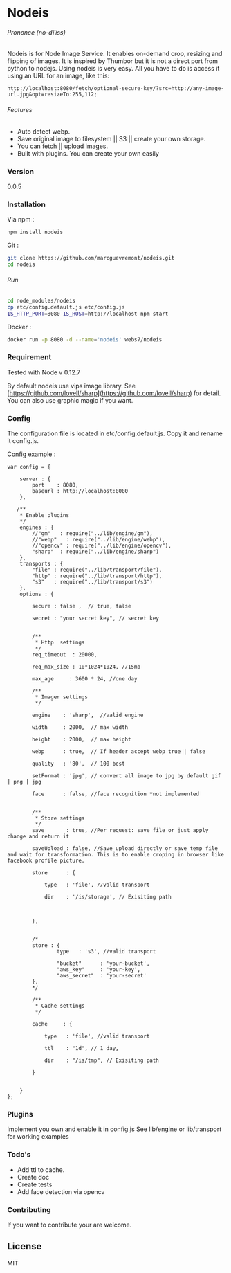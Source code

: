 # Nodeis 
###### Prononce (nō-dĭ′iss)
Nodeis is for Node Image Service.  It enables on-demand crop, resizing and flipping of images.
It is inspired by Thumbor but it is not a direct port from python to nodejs. 
Using nodeis is very easy. All you have to do is access it using an URL for an image, like this:

```
http://localhost:8080/fetch/optional-secure-key/?src=http://any-image-url.jpg&opt=resizeTo:255,112;
```

###### Features
 - Auto detect webp.
 - Save original image to filesystem || S3 || create your own storage.
 - You can fetch || upload images.
 - Built with plugins. You can create your own easily
 
### Version
0.0.5

### Installation
Via npm :
```sh
npm install nodeis
```
Git :
```sh
git clone https://github.com/marcguevremont/nodeis.git
cd nodeis
```
###### Run
```sh
cd node_modules/nodeis
cp etc/config.default.js etc/config.js
IS_HTTP_PORT=8080 IS_HOST=http://localhost npm start
```

Docker : 
```sh
docker run -p 8080 -d --name='nodeis' webs7/nodeis
```



### Requirement
Tested with Node v 0.12.7


By default nodeis use vips image library. 
See [https://github.com/lovell/sharp](https://github.com/lovell/sharp) for detail. 
You can also use graphic magic if you want. 

### Config
The configuration file is located in etc/config.default.js. Copy it and rename it config.js. 

Config example :

```
var config = {
	
	server : {
		port 	: 8080,
		baseurl : http://localhost:8080
	},
	
   /**
	* Enable plugins
	*/
	engines : {
		//"gm" 	 : require("../lib/engine/gm"),
		//"webp"   : require("../lib/engine/webp"),
		//"opencv" : require("../lib/engine/opencv"),
		"sharp"	 : require("../lib/engine/sharp")
	},
	transports : {
		"file" : require("../lib/transport/file"),
		"http" : require("../lib/transport/http"),
		"s3"   : require("../lib/transport/s3")
	},
	options : {
		
		secure : false ,  // true, false	
		
		secret : "your secret key", // secret key
		
	
		/**
		 * Http  settings
		 */ 
		req_timeout  : 20000,
		
		req_max_size : 10*1024*1024, //15mb

		max_age     : 3600 * 24, //one day
		
		/**
		 * Imager settings
		 */ 
		 
		engine	  : 'sharp',  //valid engine
		
		width     : 2000,  // max width
		
		height    : 2000,  // max height
		
		webp      : true,  // If header accept webp true | false 
		
		quality   : '80',  // 100 best
		
		setFormat : 'jpg', // convert all image to jpg by default gif | png | jpg
		
		face	  : false, //face recognition *not implemented 
		
		
		/**
		 * Store settings
		 */
		save 	   : true, //Per request: save file or just apply change and return it 
		
		saveUpload : false, //Save upload directly or save temp file and wait for transformation. This is to enable croping in browser like facebook profile picture.
	
		store      : {
		
			type   : 'file', //valid transport
			
			dir	   : '/is/storage', // Exisiting path
			
			
		
		},
			
	
		/*
		store : {
				type   : 's3', //valid transport
		
				"bucket" 	  : 'your-bucket',
				"aws_key"     : 'your-key',
    			"aws_secret"  : 'your-secret'
		},
		*/
		
		/**
		 * Cache settings
		 */
		
		cache	  : {
			
			type   : 'file', //valid transport

			ttl	   : "1d", // 1 day, 
			
			dir    : "/is/tmp", // Exisiting path
			
		}
		
	
	}
};
```

### Plugins
Implement you own and enable it in config.js
See lib/engine or lib/transport for working examples

### Todo's
 - Add ttl to cache. 
 - Create doc
 - Create tests
 - Add face detection via opencv

### Contributing
If you want to contribute your are welcome.

License
---

MIT
